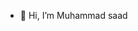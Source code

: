 - 👋 Hi, I’m Muhammad saad
<!---
Muhammad-saad-12/Muhammad-saad-12 is a ✨ special ✨ repository because its `README.md` (this file) appears on your GitHub profile.
You can click the Preview link to take a look at your changes.
--->
